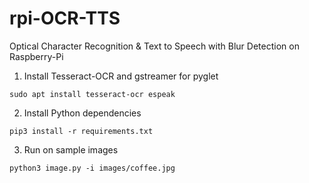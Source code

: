 # rpi-OCR-TTS
Optical Character Recognition & Text to Speech with Blur Detection on Raspberry-Pi

1. Install Tesseract-OCR and gstreamer for pyglet
```
sudo apt install tesseract-ocr espeak
```
2. Install Python dependencies
```
pip3 install -r requirements.txt
```
3. Run on sample images
```
python3 image.py -i images/coffee.jpg
```
